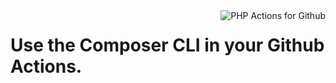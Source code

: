 <img src="http://52.48.57.141/php-actions.png" align="right" alt="PHP Actions for Github" />

# Use the Composer CLI in your Github Actions.
